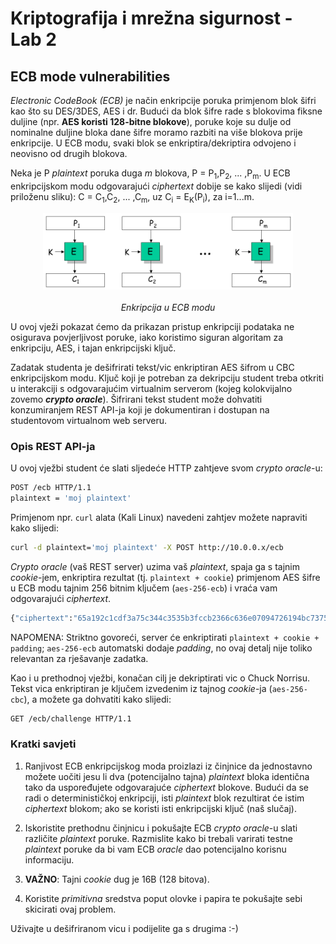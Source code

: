 # **Kriptografija i mrežna sigurnost - Lab 2**

## ECB mode vulnerabilities

_Electronic CodeBook (ECB)_ je način enkripcije poruka primjenom blok šifri kao što su DES/3DES, AES i dr. Budući da blok šifre rade s blokovima fiksne duljine (npr. **AES koristi 128-bitne blokove**), poruke koje su dulje od nominalne duljine bloka dane šifre moramo razbiti na više blokova prije enkripcije. U ECB modu, svaki blok se enkriptira/dekriptira odvojeno i neovisno od drugih blokova.

Neka je P _plaintext_ poruka duga _m_ blokova, P = P<sub>1</sub>,P<sub>2</sub>, ... ,P<sub>m</sub>. U ECB enkripcijskom modu odgovarajući _ciphertext_ dobije se kako slijedi (vidi priloženu sliku): C = C<sub>1</sub>,C<sub>2</sub>, ... ,C<sub>m</sub>, uz C<sub>i</sub> = E<sub>K</sub>(P<sub>i</sub>), za i=1...m.

<p align="center">
<img src="../img/ecb.PNG" alt="ECB encryption" width="400px" height="auto"/>
<br><br>
<em>Enkripcija u ECB modu</em>
</p>

U ovoj vježi pokazat ćemo da prikazan pristup enkripciji podataka ne osigurava povjerljivost poruke, iako koristimo siguran algoritam za enkripciju, AES, i tajan enkripcijski ključ.

Zadatak studenta je dešifrirati tekst/vic enkriptiran AES šifrom u CBC enkripcijskom modu. Ključ koji je potreban za dekripciju student treba otkriti u interakciji s odgovarajućim virtualnim serverom (kojeg kolokvijalno zovemo **_crypto oracle_**). Šifrirani tekst student može dohvatiti konzumiranjem REST API-ja koji je dokumentiran i dostupan na studentovom virtualnom web serveru.

### Opis REST API-ja

U ovoj vježbi student će slati sljedeće HTTP zahtjeve svom _crypto oracle_-u:

```Bash
POST /ecb HTTP/1.1
plaintext = 'moj plaintext'
```

Primjenom npr. `curl` alata (Kali Linux) navedeni zahtjev možete napraviti kako slijedi:

```Bash
curl -d plaintext='moj plaintext' -X POST http://10.0.0.x/ecb
```

_Crypto oracle_ (vaš REST server) uzima vaš _plaintext_, spaja ga s tajnim _cookie_-jem, enkriptira rezultat (tj. `plaintext + cookie`) primjenom AES šifre u ECB modu tajnim 256 bitnim ključem (`aes-256-ecb`) i vraća vam odgovarajući _ciphertext_.

```Bash
{"ciphertext":"65a192c1cdf3a75c344c3535b3fccb2366c636e07094726194bc7375a09ca672"}
```

NAPOMENA: Striktno govoreći, server će enkriptirati `plaintext + cookie + padding`; `aes-256-ecb` automatski dodaje _padding_, no ovaj detalj nije toliko relevantan za rješavanje zadatka.

Kao i u prethodnoj vježbi, konačan cilj je dekriptirati vic o Chuck Norrisu. Tekst vica enkriptiran je ključem izvedenim iz tajnog _cookie_-ja (`aes-256-cbc`), a možete ga dohvatiti kako slijedi:

```Bash
GET /ecb/challenge HTTP/1.1
```

### Kratki savjeti

1. Ranjivost ECB enkripcijskog moda proizlazi iz činjnice da jednostavno možete uočiti jesu li dva (potencijalno tajna) _plaintext_ bloka identična tako da uspoređujete odgovarajuće _ciphertext_ blokove. Budući da se radi o determinističkoj enkripciji, isti _plaintext_ blok rezultirat će istim _ciphertext_ blokom; ako se koristi isti enkripcijski ključ (naš slučaj).

2. Iskoristite prethodnu činjnicu i pokušajte ECB _crypto oracle_-u slati različite _plaintext_ poruke. Razmislite kako bi trebali varirati testne _plaintext_ poruke da bi vam ECB _oracle_ dao potencijalno korisnu informaciju.

3. **VAŽNO**: Tajni _cookie_ dug je 16B (128 bitova).

4. Koristite _primitivna_ sredstva poput olovke i papira te pokušajte sebi skicirati ovaj problem.

Uživajte u dešifriranom vicu i podijelite ga s drugima :-)